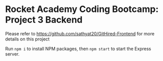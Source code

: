 # Rocket Academy Coding Bootcamp: Project 3 Backend

Please refer to https://github.com/sathyat20/GitHired-Frontend for more details on this project

Run `npm i` to install NPM packages, then `npm start` to start the Express server.

